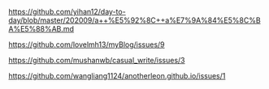 https://github.com/yihan12/day-to-day/blob/master/202009/a++%E5%92%8C++a%E7%9A%84%E5%8C%BA%E5%88%AB.md

https://github.com/lovelmh13/myBlog/issues/9

https://github.com/mushanwb/casual_write/issues/3

https://github.com/wangliang1124/anotherleon.github.io/issues/1